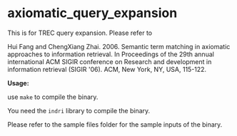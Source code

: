 # axiomatic_query_expansion
This is for TREC query expansion.
Please refer to 

Hui Fang and ChengXiang Zhai. 2006. Semantic term matching in axiomatic approaches to information retrieval. In Proceedings of the 29th annual international ACM SIGIR conference on Research and development in information retrieval (SIGIR '06). ACM, New York, NY, USA, 115-122. 

**Usage:**

use ```make``` to compile the binary.

You need the ```indri``` library to compile the binary.

Please refer to the sample files folder for the sample inputs of the binary.
